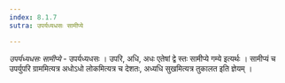 ```yaml
---
index: 8.1.7
sutra: उपर्यध्यधसः सामीप्ये

---
```

_उपर्यध्यधसः सामीप्ये_ - उपर्यध्यधसः । उपरि, अधि, अधः एतेषां द्वे स्तः सामीप्ये गम्ये इत्यर्थः । सामीप्यं च उपर्युपरि ग्राममित्यत्र अधोऽधो लोकमित्यत्र च देशतः, अध्यधि सुखमित्यत्र तुकालत इति ज्ञेयम् ।